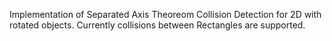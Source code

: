 Implementation of Separated Axis Theoreom Collision Detection for 2D with rotated objects.
Currently collisions between Rectangles are supported.
